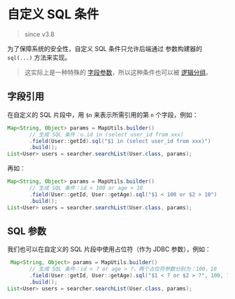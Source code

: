 # 自定义 SQL 条件

> since v3.8

为了保障系统的安全性，自定义 SQL 条件只允许后端通过 参数构建器的 `sql(...)` 方法来实现。

> 这实际上是一种特殊的 [字段参数](/guide/param/field)，所以这种条件也可以被 [逻辑分组](/guide/param/group)。

## 字段引用

在自定义的 SQL 片段中，用 `$n` 来表示所需引用的第 `n` 个字段，例如：

```java
Map<String, Object> params = MapUtils.builder()
       // 生成 SQL 条件：u.id in (select user_id from xxx)
       .field(User::getId).sql("$1 in (select user_id from xxx)")
       .build();
List<User> users = searcher.searchList(User.class, params);
```

再如：

```java
Map<String, Object> params = MapUtils.builder()
       // 生成 SQL 条件：id < 100 or age > 10
       .field(User::getId, User::getAge).sql("$1 < 100 or $2 > 10")
       .build();
List<User> users = searcher.searchList(User.class, params);
```

## SQL 参数

我们也可以在自定义的 SQL 片段中使用占位符（作为 JDBC 参数），例如：

```java
 Map<String, Object> params = MapUtils.builder()
       // 生成 SQL 条件：id < ? or age > ?，两个占位符参数分别为：100，10
       .field(User::getId, User::getAge).sql("$1 < ? or $2 > ?", 100, 10)
       .build();
List<User> users = searcher.searchList(User.class, params);
```
